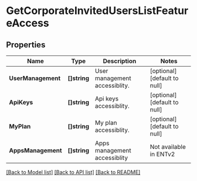 # GetCorporateInvitedUsersListFeatureAccess

## Properties
Name | Type | Description | Notes
------------ | ------------- | ------------- | -------------
**UserManagement** | **[]string** | User management accessiblity. | [optional] [default to null]
**ApiKeys** | **[]string** | Api keys accessiblity. | [optional] [default to null]
**MyPlan** | **[]string** | My plan accessiblity. | [optional] [default to null]
**AppsManagement** | **[]string** | Apps management accessiblity | Not available in ENTv2 | [optional] [default to null]

[[Back to Model list]](../README.md#documentation-for-models) [[Back to API list]](../README.md#documentation-for-api-endpoints) [[Back to README]](../README.md)


